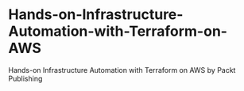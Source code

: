 # Hands-on-Infrastructure-Automation-with-Terraform-on-AWS
Hands-on Infrastructure Automation with Terraform on AWS by Packt Publishing
